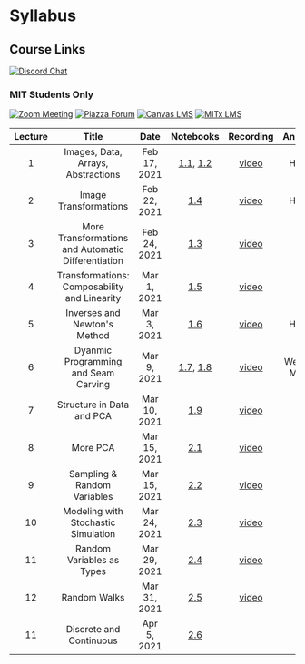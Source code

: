 # Syllabus

## Course Links

[![Discord Chat](/assets/discord_logo.svg#badge)](https://discord.gg/Z5qnVf8)

### MIT Students Only
[![Zoom Meeting](/assets/zoom_logo.svg#badge)](https://zoom.us/j/96183959527)
[![Piazza Forum](/assets/piazza_logo.svg#badge)](https://piazza.com/mit/spring2021/6s083)
[![Canvas LMS](/assets/canvas_logo.svg#badge)](https://canvas.mit.edu/courses/7590)
[![MITx LMS](/assets/mitx_logo.svg#badge)](https://lms.mitx.mit.edu/courses/course-v1:MITx+6.S083r+2021_Spring/course/)


| Lecture | Title | Date | Notebooks | Recording | Announcements |
|:-------:|:-----:|:----:|:---------:|:---------:|:-----:|
| 1 | Images, Data, Arrays, Abstractions | Feb 17, 2021 | [1.1](/week1/), [1.2](/abstraction/) | [video](https://www.youtube.com/watch?v=3zTO3LEY-cM) | HW0 released |
| 2 | Image Transformations | Feb 22, 2021 | [1.4](/transforming_images/) | [video](https://www.youtube.com/watch?v=uZYVjDDZW9A) | HW1 released |
| 3 | More Transformations and Automatic Differentiation | Feb 24, 2021 | [1.3](/transformation_autodiff/) | [video](https://www.youtube.com/watch?v=AAREeuaKCic) | |
| 4 | Transformations: Composability and Linearity | Mar 1, 2021 | [1.5](/more_transformations/) | [video](https://www.youtube.com/watch?v=VDPf3RjoCpY) | |
| 5 | Inverses and Newton's Method | Mar 3, 2021 | [1.6](/newton_method/) | [video](https://www.youtube.com/watch?v=Wjcx9sNSLP8) | HW3 released |
| 6 | Dyanmic Programming and Seam Carving | Mar 9, 2021 | [1.7](/dynamic_programming/), [1.8](seam_carving)| [video](https://www.youtube.com/watch?v=KyBXJV1zFlo) | Week 3 Problem MITx released |
| 7 | Structure in Data and PCA| Mar 10, 2021 | [1.9](/structure/) |[video](https://www.youtube.com/watch?v=wZrVxbmX218)  | |
| 8 | More PCA| Mar 15, 2021 | [2.1](/pca/) | [video](https://www.youtube.com/watch?v=iuKrM_NzxCk) | |
| 9 | Sampling & Random Variables | Mar 15, 2021 | [2.2](/random_vars/) |[video](https://www.youtube.com/watch?v=7HrpoFZzITI)  | |
| 10 | Modeling with Stochastic Simulation | Mar 24, 2021 | [2.3](/simulating_component_failure/) | [video](https://www.youtube.com/watch?v=d8BohH76C7E) | |
| 11 | Random Variables as Types | Mar 29, 2021 | [2.4](/random_variables_as_types/) |[video](https://www.youtube.com/watch?v=xKAO38UsXo0)  | |
| 12 | Random Walks | Mar 31, 2021 | [2.5](/random_walks/) |[video](https://www.youtube.com/watch?v=14hHtGJ4s-g)  | |
| 11 | Discrete and Continuous | Apr 5, 2021 | [2.6](/discrete_and_continuous/) | | |
